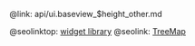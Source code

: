 @link: api/ui.baseview_$height_other.md

@seolinktop: [widget library](https://webix.com)
@seolink: [TreeMap](https://webix.com/widget/treemap/)